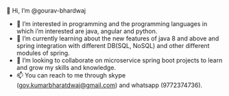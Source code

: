  👋 Hi, I’m @gourav-bhardwaj
- 👀 I’m interested in programming and the programming languages 
	 in which i’m interested are java, angular and python.
- 🌱 I’m currently learning about the new features of java 8 and above 
	 and spring integration with different DB(SQL, NoSQL)
     and other different modules of spring.
- 💞️ I’m looking to collaborate on microservice spring boot projects to learn 
	 and grow my skills and knowledge.
- 📫 You can reach to me through skype (gov.kumarbharatdwaj@gmail.com) and whatsapp (9772374736).
